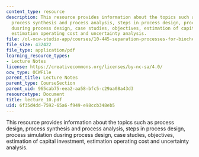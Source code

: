 ```yaml
---
content_type: resource
description: This resource provides information about the topics such as process design,
  process synthesis and process analysis, steps in process design, process simulation
  dusring process design, case studies, objectives, estimation of capital investment,
  estimation operating cost and uncertainty analysis.
file: /ol-ocw-studio-app/courses/10-445-separation-processes-for-biochemical-products-summer-2005/6f35d4dd759265a6f949e98ccb348eb5_lecture_10.pdf
file_size: 432422
file_type: application/pdf
learning_resource_types:
- Lecture Notes
license: https://creativecommons.org/licenses/by-nc-sa/4.0/
ocw_type: OCWFile
parent_title: Lecture Notes
parent_type: CourseSection
parent_uid: 965cab75-eea2-aa58-bfc5-c29aa08a43d3
resourcetype: Document
title: lecture_10.pdf
uid: 6f35d4dd-7592-65a6-f949-e98ccb348eb5
---
```

This resource provides information about the topics such as process design, process synthesis and process analysis, steps in process design, process simulation dusring process design, case studies, objectives, estimation of capital investment, estimation operating cost and uncertainty analysis.